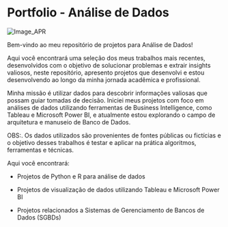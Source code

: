 # Portfolio - Análise de Dados

![Image_APR](https://github.com/user-attachments/assets/8195d815-9601-4855-a873-b0a9c9967462)

Bem-vindo ao meu repositório de projetos para Análise de Dados! 

Aqui você encontrará uma seleção dos meus trabalhos mais recentes, desenvolvidos com o objetivo de solucionar problemas e extrair insights valiosos, neste repositório, apresento projetos que desenvolvi e estou desenvolvendo ao longo da minha jornada acadêmica e profissional. 

Minha missão é utilizar dados para descobrir informações valiosas que possam guiar tomadas de decisão. Iniciei meus projetos com foco em análises de dados utilizando ferramentas de Business Intelligence, como Tableau e Microsoft Power BI, e atualmente estou explorando o campo de arquitetura e manuseio de Banco de Dados.

OBS:. Os dados utilizados são provenientes de fontes públicas ou fictícias e o objetivo desses trabalhos é testar e aplicar na prática algoritmos, ferramentas e técnicas.

Aqui você encontrará:

- Projetos de Python e R para análise de dados

- Projetos de visualização de dados utilizando Tableau e Microsoft Power BI

- Projetos relacionados a Sistemas de Gerenciamento de Bancos de Dados (SGBDs)
